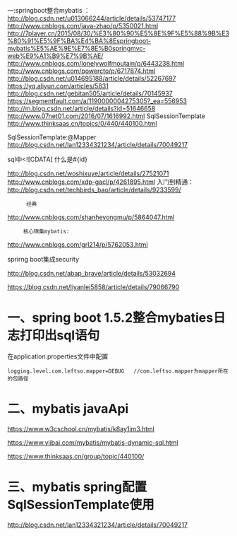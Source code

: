 一:springboot整合mybatis ：
   http://blog.csdn.net/u013066244/article/details/53747177
   http://www.cnblogs.com/java-zhao/p/5350021.html
   http://7player.cn/2015/08/30/%E3%80%90%E5%8E%9F%E5%88%9B%E3%80%91%E5%9F%BA%E4%BA%8Espringboot-mybatis%E5%AE%9E%E7%8E%B0springmvc-web%E9%A1%B9%E7%9B%AE/
   http://www.cnblogs.com/lonelywolfmoutain/p/6443238.html
   http://www.cnblogs.com/powercto/p/6717874.html
   http://blog.csdn.net/u014695188/article/details/52267697
   https://yq.aliyun.com/articles/5831
   http://blog.csdn.net/gebitan505/article/details/70145937
   https://segmentfault.com/a/1190000004275305?_ea=556953
   http://m.blog.csdn.net/article/details?id=51646658
   http://www.07net01.com/2016/07/1616992.html 
   SqlSessionTemplate
   http://www.thinksaas.cn/topics/0/440/440100.html

   SqlSessionTemplate:@Mapper
   http://blog.csdn.net/lan12334321234/article/details/70049217

   sql中<![CDATA[
           什么是#{id} 

   http://blog.csdn.net/woshixuye/article/details/27521071
   http://www.cnblogs.com/xdp-gacl/p/4261895.html
          入门到精通：http://blog.csdn.net/techbirds_bao/article/details/9233599/

          经典
   http://www.cnblogs.com/shanheyongmu/p/5864047.html

         核心锦集mybatis:
   http://www.cnblogs.com/grl214/p/5762053.html

   sprirng boot集成security

   http://blog.csdn.net/abap_brave/article/details/53032694   



https://blog.csdn.net/liyanlei5858/article/details/79066790



# 一、spring boot 1.5.2整合mybaties日志打印出sql语句

在application.properties文件中配置

```
logging.level.com.leftso.mapper=DEBUG   //com.leftso.mapper为mapper所在的包路径
```

# 二、mybatis javaApi

https://www.w3cschool.cn/mybatis/k8ay1im3.html

https://www.yiibai.com/mybatis/mybatis-dynamic-sql.html

https://www.thinksaas.cn/group/topic/440100/

# 三、mybatis spring配置SqlSessionTemplate使用

http://blog.csdn.net/lan12334321234/article/details/70049217